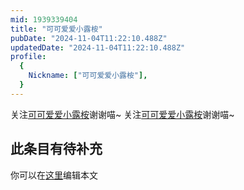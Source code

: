 ```yaml
---
mid: 1939339404
title: "可可爱爱小露桉"
pubDate: "2024-11-04T11:22:10.488Z"
updatedDate: "2024-11-04T11:22:10.488Z"
profile:
  {
    Nickname: ["可可爱爱小露桉"],
  }
---
```


关注[可可爱爱小露桉](https://space.bilibili.com/1939339404)谢谢喵~ 关注[可可爱爱小露桉](https://space.bilibili.com/1939339404)谢谢喵~

## 此条目有待补充
你可以在[这里](https://github.com/Yuhanawa/VTuber.ICU/edit/master/src/content/v/可可爱爱小露桉/index.md)编辑本文
